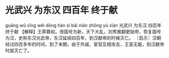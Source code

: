# 光武兴     为东汉     四百年     终于献

guāng wǔ xīng 	wéi dōng hàn 	sì bǎi nián 	zhōng yú xiàn
光武兴 	为东汉 	四百年 	终于献
【解释】王莽篡权。改国号为新，天下大乱，刘秀推翻更始帝，恢复国号为汉，史称东汉光武帝，东汉延续四百年，到汉献帝的时候灭亡。
〖启示〗汉朝经过四百多年的时间，到了末期，由于外戚、宦官互相攻击，王室无能，到汉献帝时就灭亡了。
